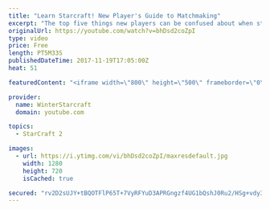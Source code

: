 ```yaml
---
title: "Learn Starcraft! New Player's Guide to Matchmaking"
excerpt: "The top five things new players can be confused about when starting off playing Starcraft 2!"
originalUrl: https://youtube.com/watch?v=bhDsd2coZpI
type: video
price: Free
length: PT5M33S
publishedDateTime: 2017-11-19T17:05:00Z
heat: 51

featuredContent: "<iframe width=\"800\" height=\"500\" frameborder=\"0\" src=\"https://www.youtube.com/embed/bhDsd2coZpI\" allow=\"accelerometer; autoplay; encrypted-media; gyroscope; picture-in-picture\" allowfullscreen></iframe>"

provider:
  name: WinterStarcraft
  domain: youtube.com

topics:
  - StarCraft 2

images:
  - url: https://i.ytimg.com/vi/bhDsd2coZpI/maxresdefault.jpg
    width: 1280
    height: 720
    isCached: true

secured: "rv2D2sUJY+tBQOTFlP65T+7VyRFYuD3APRGngzf4UG1bQshJ0Ru2/HSg+vdy30xudg1OSGYTeVJUYWituVolQgn+JB9TVyBwMq4yBnUXyXMceqGpmVgpUcVJuOvlyVyUXpsMD8nPEZoi46hDcoC4QSyhAZWLoVb34LHUzALIQ/cmybfliGzN5r8jvp4d87SaGr4f+kd/AdfvQcHbK4bzt8CgkApU14rVRHcITcmBRPDr08iGgA03qHCKCDK2uvSW/xa+ePQZGA7FNlJljEcXnJL+a/H5BFVkkJM5PnP2/WaCLsbGBQzo265FngmxG/NeN7ry5U1JP5n3Z3YGe+ph6XVxh855v+Oh0pEGFiVJkgMzqXc//0yb9xONrUW1N6D9vqPGhXG/7ITqJqMnGafg2zEI1iNtOUWJtP++KYJ8K9I=;7oh3K+RREY2ibl80PYYRfw=="
---
```


